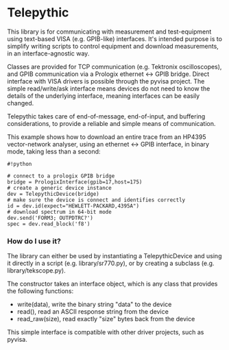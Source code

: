 # Telepythic #

This library is for communicating with measurement and test-equipment using text-based VISA (e.g. GPIB-like) interfaces. It's intended purpose is to simplify writing scripts to control equipment and download measurements, in an interface-agnostic way.

Classes are provided for TCP communication (e.g. Tektronix oscilloscopes), and GPIB communication via a Prologix ethernet &harr; GPIB bridge. Direct interface with VISA drivers is possible through the pyvisa project. The simple read/write/ask interface means devices do not need to know the details of the underlying interface, meaning interfaces can be easily changed.

Telepythic takes care of end-of-message, end-of-input, and buffering considerations, to provide a reliable and simple means of communication.

This example shows how to download an entire trace from an HP4395 vector-network analyser, using an ethernet &harr; GPIB interface, in binary mode, taking less than a second:


```
#!python

# connect to a prologix GPIB bridge
bridge = PrologixInterface(gpib=17,host=175)
# create a generic device instance
dev = TelepythicDevice(bridge)
# make sure the device is connect and identifies correctly
id = dev.id(expect="HEWLETT-PACKARD,4395A")
# download spectrum in 64-bit mode
dev.send('FORM3; OUTPDTRC?')
spec = dev.read_block('f8')
```



### How do I use it? ###

The library can either be used by instantiating a TelepythicDevice and using it directly in a script (e.g. library/sr770.py), or by creating a subclass (e.g. library/tekscope.py).

The constructor takes an interface object, which is any class that provides the following functions:
* write(data), write the binary string "data" to the device
* read(), read an ASCII response string from the device
* read_raw(size), read exactly "size" bytes back from the device

This simple interface is compatible with other driver projects, such as pyvisa.